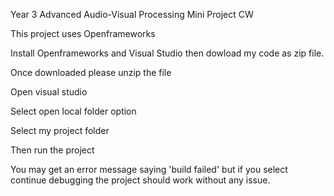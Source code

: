 Year 3 Advanced Audio-Visual Processing Mini Project CW
  
 This project uses Openframeworks 
 
 Install Openframeworks and Visual Studio then dowload my code as zip file.
 
 Once downloaded please unzip the file 
 
 Open visual studio 
 
 Select open local folder option
 
 Select my project folder
 
 Then run the project 
 
 You may get an error message saying 'build failed' but if you select continue debugging the project should work without any issue.

